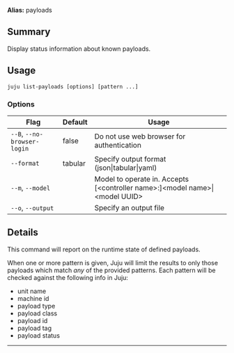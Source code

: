 **Alias:** payloads

## Summary
Display status information about known payloads.

## Usage
```juju list-payloads [options] [pattern ...]```

### Options
| Flag | Default | Usage |
| --- | --- | --- |
| `--B`, `--no-browser-login` | false | Do not use web browser for authentication |
| `--format` | tabular | Specify output format (json&#x7c;tabular&#x7c;yaml) |
| `--m`, `--model` |  | Model to operate in. Accepts [&lt;controller name&gt;:]&lt;model name&gt;&#x7c;&lt;model UUID&gt; |
| `--o`, `--output` |  | Specify an output file |

## Details

This command will report on the runtime state of defined payloads.

When one or more pattern is given, Juju will limit the results to only
those payloads which match *any* of the provided patterns. Each pattern
will be checked against the following info in Juju:

- unit name
- machine id
- payload type
- payload class
- payload id
- payload tag
- payload status


---

